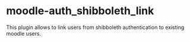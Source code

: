 # moodle-auth_shibboleth_link

This plugin allows to link users from shibboleth authentication to existing moodle users.
